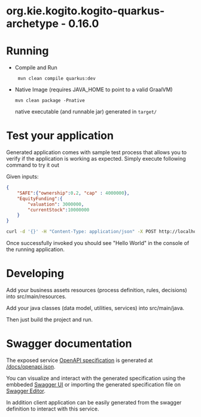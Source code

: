 # org.kie.kogito.kogito-quarkus-archetype - 0.16.0 #

# Running

- Compile and Run

    ```
     mvn clean compile quarkus:dev
    ```

- Native Image (requires JAVA_HOME to point to a valid GraalVM)

    ```
    mvn clean package -Pnative
    ```
  
  native executable (and runnable jar) generated in `target/`

# Test your application

Generated application comes with sample test process that allows you to verify if the application is working as expected. Simply execute following command to try it out


Given inputs:

```json
{
    "SAFE":{"ownership":0.2, "cap" : 4000000},
    "EquityFunding":{
        "valuation": 3000000,
        "currentStock":10000000
    }
}
```

```sh
curl -d '{}' -H "Content-Type: application/json" -X POST http://localhost:8080/greetings

```

Once successfully invoked you should see "Hello World" in the console of the running application.

# Developing

Add your business assets resources (process definition, rules, decisions) into src/main/resources.

Add your java classes (data model, utilities, services) into src/main/java.

Then just build the project and run.


# Swagger documentation

The exposed service [OpenAPI specification](https://swagger.io/docs/specification) is generated at 
[/docs/openapi.json](http://localhost:8080/docs/openapi.json).

You can visualize and interact with the generated specification using the embbeded [Swagger UI](http://localhost:8080/swagger-ui) or importing the generated specification file on [Swagger Editor](https://editor.swagger.io).

In addition client application can be easily generated from the swagger definition to interact with this service.